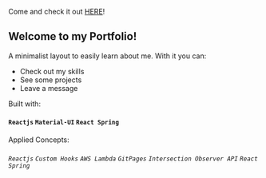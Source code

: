 Come and check it out [HERE](https://sxtnkyl.github.io/portfolio2020/)!

## Welcome to my Portfolio!

A minimalist layout to easily learn about me.
With it you can:

* Check out my skills
* See some projects
* Leave a message

Built with:

#### `Reactjs` `Material-UI` `React Spring`

Applied Concepts:

###### `Reactjs` `Custom Hooks` `AWS Lambda` `GitPages` `Intersection Observer API` `React Spring`
